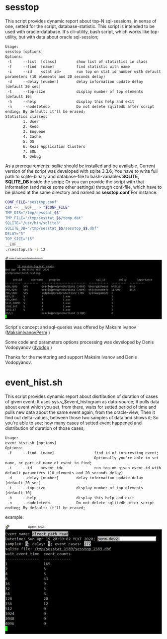 # sesstop
This script provides dynamic report about top-N sql-sessions, in sense of one, setted for the script, database-statistic. 
This script is intended to be used with oracle-database.
It's cli-utility, bash script, which works like top-utility, but with data about oracle sql-session;
```
Usage:
sesstop [options]
Options:
 -l     --list  [class]         show list of statistics in class
 -f     --find  [name]          find statistic with name
 -i     --id    <stat id>       run top on stat id number with default parameters (10 elements and 20 seconds delay)
 -d     --delay [number]        delay information update delay [default 20 sec]
 -t     --top-size              display number of top elements [default 10]
 -h     --help                  display this help and exit
 -n     --nodeletedb            Do not delete sqlitedb after script ending; By default: it'll be erased;
Statistics classes:
        1. User
        2. Redo
        3. Enqueue
        4. Cache
        5. OS
        6. Real Application Clusters
        7. SQL
        8. Debug
```

As a prerequirements: sqlite should be installed and be available.
Current version of the script was developed with sqlite 3.3.6;
You have to write full path to sqlite-binary and database-file to bash-variables __SQLITE, SQLITE_DB__ inside the script;
Or you can provide the script with that information (and make some other settings) through conf-file, which have to be placed at the same directory and named as __sesstop.conf__
For instance:
```bash
CONF_FILE="sesstop.conf"
cat << __EOF__ > "$CONF_FILE"
TMP_DIR="/tmp/sesstat_$$"
TMP_FILE="/tmp/sesstat_$$/temp.dat"
SQLITE="/usr/bin/sqlite3"
SQLITE_DB="/tmp/sesstat_$$/sesstop_$$.dbf"
DELAY="5"
TOP_SIZE="15"
__EOF__
./sesstop.sh -i 12
```
![screen](screen.png)

Script's concept and sql-queries was offered by Maksim Ivanov ([MaksimIvanovPerm](https://github.com/MaksimIvanovPerm) )

Some code and parameters options processing was developed by Denis Vodopyanov ([dvodop](https://github.com/dvodop) )

Thanks for the mentoring and support Maksim Ivanov and Denis Vodopyanov.

# event_hist.sh
This script provides dynamic report about disrtibution of duration of cases of given event;
It uses sys.v_$event_histogram as data-source; 
It pulls data about event which you set, from there, waits for setted period of time and pulls new data about the same event again, from the oracle-view;
Then it find out delta-values, between those two samples of data and shows it;
So you're able to see: how many cases of setted event happened and distribution of duration of those cases;
```
Usage:
event_hist.sh [options]
Options:
 -f     --find  [name]                  find id of interesting event;
                                        Optionally you're able to set name, or part of name of event to find;
 -i     --id    <event id>              run top on given event-id with default parameters (10 elements and 20 seconds delay)
 -d     --delay [number]        delay information update delay [default 20 sec]
 -t     --top-size              display number of top elements [default 10]
 -h     --help                  display this help and exit
 -n     --nodeletedb            Do not delete sqlitedb after script ending; By default: it'll be erased;
```
example:

![screen](event_hist.png)
